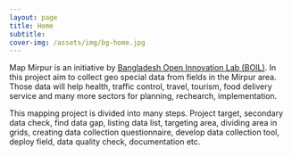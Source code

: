 ```yaml
---
layout: page
title: Home
subtitle:
cover-img: /assets/img/bg-home.jpg
---
```


Map Mirpur is an initiative by [Bangladesh Open Innovation Lab (BOIL)](https://boiledbhoot.org/). In this project aim to collect geo special data from fields in the Mirpur area. Those data will help health, traffic control, travel, tourism, food delivery service and many more sectors for planning, rechearch, implementation.

This mapping project is divided into many steps. Project target, secondary data check, find data gap, listing data list, targeting area, dividing area in grids, creating data collection questionnaire, develop data collection tool, deploy field, data quality check, documentation etc.
